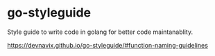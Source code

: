 # go-styleguide
Style guide to write code in golang for better code maintanablity.

https://devnavix.github.io/go-styleguide/#function-naming-guidelines